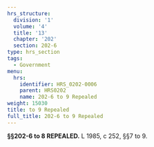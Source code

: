 ```yaml
---
hrs_structure:
  division: '1'
  volume: '4'
  title: '13'
  chapter: '202'
  section: 202-6
type: hrs_section
tags:
  - Government
menu:
  hrs:
    identifier: HRS_0202-0006
    parent: HRS0202
    name: 202-6 to 9 Repealed
weight: 15030
title: to 9 Repealed
full_title: 202-6 to 9 Repealed
---
```

**§§202-6 to 8 REPEALED.** L 1985, c 252, §§7 to 9.